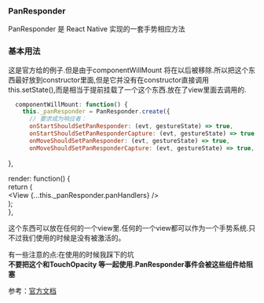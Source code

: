 
### PanResponder

PanResponder 是 React Native 实现的一套手势相应方法

### 基本用法

这是官方给的例子.但是由于componentWillMount 将在以后被移除.所以把这个东西最好放到constructor里面,但是它并没有在constructor直接调用this.setState(),而是相当于提前挂载了一个这个东西.放在了view里面去调用的.

```jsx
  componentWillMount: function() {
    this._panResponder = PanResponder.create({
      // 要求成为响应者：
      onStartShouldSetPanResponder: (evt, gestureState) => true,
      onStartShouldSetPanResponderCapture: (evt, gestureState) => true,
      onMoveShouldSetPanResponder: (evt, gestureState) => true,
      onMoveShouldSetPanResponderCapture: (evt, gestureState) => true,

```

},

render:  function()  {  
return  (  
<View  {…this._panResponder.panHandlers}  />  
);  
},  

这个东西可以放在任何的一个view里.任何的一个view都可以作为一个手势系统.只不过我们使用的时候是没有被激活的。

有一些注意的点:在使用的时候我踩下的坑  
**不要把这个和TouchOpacity 等一起使用.PanResponder事件会被这些组件给阻塞**

参考：[官方文档](https://reactnative.cn/docs/0.41/panresponder/)
<!--stackedit_data:
eyJoaXN0b3J5IjpbLTEwODY1MDEwNzFdfQ==
-->